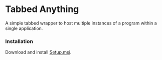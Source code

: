 # Tabbed Anything

A simple tabbed wrapper to host multiple instances of a program within a single application.


### Installation
Download and install [Setup.msi](https://github.com/anickle060193/tabbed_anything/raw/master/Setup/Output/Setup.msi).
